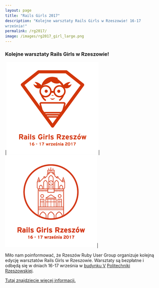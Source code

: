 ```yaml
---
layout: page
title: "Rails Girls 2017"
description: "Kolejne warsztaty Rails Girls w Rzeszowie! 16-17
września!"
permalink: /rg2017/
image: /images/rg2017_girl_large.png
---
```


### Kolejne warsztaty Rails Girls w Rzeszowie!

|![](/images/rg2017_girl.png)|![](/images/rg2017_townhall.png)|

Miło nam poinformować, że Rzeszów Ruby User Group organizuje kolejną
edycję warsztatów Rails Girls w Rzeszowie. Warsztaty są bezpłatne i
odbędą się w dniach 16-17 września w [budynku
V](https://www.google.com/maps/place/Politechnika+Rzeszowska+im.+Ignacego+%C5%81ukasiewicza/@50.0190168,21.9891092,17z/data=!4m5!3m4!1s0x0:0xfb1f78d1a4df278d!8m2!3d50.019034!4d21.989195?hl=pl)
[Politechniki Rzeszowskiej](http://prz.edu.pl).

[Tutaj znajdziecie więcej informacji.](http://railsgirls.com/rzeszow)


